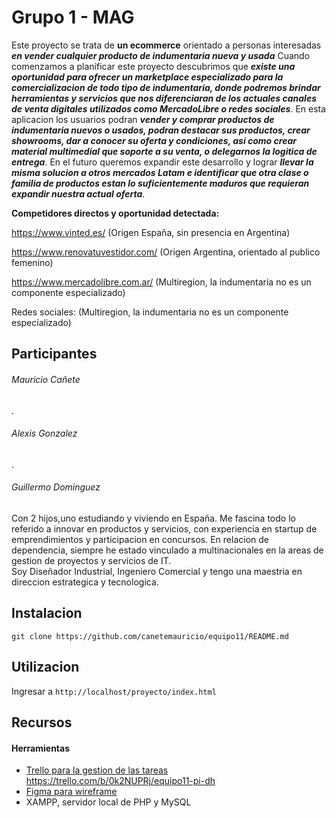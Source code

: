 # Grupo 1 - MAG

Este proyecto se trata de **un ecommerce** orientado a personas interesadas ***en vender cualquier producto de indumentaria nueva y usada*** Cuando comenzamos a planificar este proyecto descubrimos que ***existe una oportunidad para ofrecer un marketplace especializado para la comercializacion de todo tipo de indumentaria, donde podremos brindar  herramientas y servicios que nos diferenciaran de los actuales canales de venta digitales utilizados como MercadoLibre o redes sociales***. En esta aplicacion los usuarios podran ***vender y comprar productos de indumentaria nuevos o usados, podran destacar sus productos, crear showrooms, dar a conocer su oferta y condiciones, asi como crear material multimedial que soporte a su venta, o delegarnos la logitica de entrega***. En el futuro queremos expandir este desarrollo y lograr ***llevar la misma solucion a otros mercados Latam e identificar que otra clase o familia de productos estan lo suficientemente maduros que requieran expandir nuestra actual oferta***.

**Competidores directos y oportunidad detectada:** 

https://www.vinted.es/ (Origen España, sin presencia en Argentina)

https://www.renovatuvestidor.com/ (Origen Argentina, orientado al publico femenino)

https://www.mercadolibre.com.ar/ (Multiregion, la indumentaria no es un componente especializado) 

Redes sociales: (Multiregion, la indumentaria no es un componente especializado)  
 
 

## Participantes

###### Mauricio Cañete 
.

###### Alexis Gonzalez 
.

###### Guillermo Dominguez
Con 2 hijos,uno estudiando y viviendo en España. Me fascina todo lo referido a innovar en productos y servicios, con experiencia en startup de emprendimientos y participacion en concursos. En relacion de dependencia, siempre he estado vinculado a multinacionales en la areas de gestion de proyectos y servicios de IT.  
Soy Diseñador Industrial, Ingeniero Comercial y tengo una maestria en direccion estrategica y tecnologica.



## Instalacion

```git clone https://github.com/canetemauricio/equipo11/README.md```



## Utilizacion

Ingresar a ```http://localhost/proyecto/index.html``` 



## Recursos

#### Herramientas

- [Trello para la gestion de las tareas](https://trello.com) https://trello.com/b/0k2NUPRj/equipo11-pi-dh
- [Figma para wireframe](https://figma.com)
- XAMPP, servidor local de PHP y MySQL

